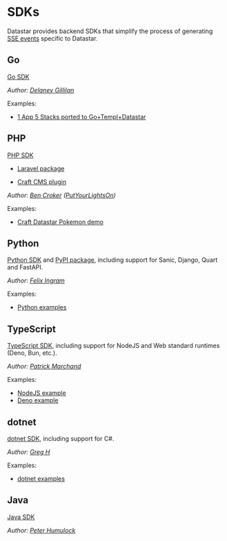 # SDKs

Datastar provides backend SDKs that simplify the process of generating [SSE events](/reference/sse_events) specific to Datastar.

## Go

[Go SDK](https://github.com/starfederation/datastar/tree/main/sdk/go)

_Author: [Delaney Gillilan](https://github.com/delaneyj)_

Examples:

- [1 App 5 Stacks ported to Go+Templ+Datastar](https://github.com/delaneyj/1a5s-datastar)

## PHP

[PHP SDK](https://github.com/starfederation/datastar-php)  

- [Laravel package](https://github.com/putyourlightson/laravel-datastar)

- [Craft CMS plugin](https://putyourlightson.com/plugins/datastar)

_Author: [Ben Croker](https://github.com/bencroker) ([PutYourLightsOn](https://putyourlightson.com/))_

Examples:

- [Craft Datastar Pokemon demo](https://github.com/khalwat/craft-datastar-pokemon-demo)

## Python

[Python SDK](https://github.com/starfederation/datastar/tree/main/sdk/python) and [PyPI package](https://pypi.org/project/datastar-py/), including support for Sanic, Django, Quart and FastAPI.  

_Author: [Felix Ingram](https://github.com/lllama)_

Examples:

- [Python examples](https://github.com/starfederation/datastar/tree/main/examples/python)

## TypeScript

[TypeScript SDK](https://github.com/starfederation/datastar/tree/main/sdk/typescript), including support for NodeJS and Web standard runtimes (Deno, Bun, etc.).  

_Author: [Patrick Marchand](https://github.com/Superpat)_

Examples:

 - [NodeJS example](https://github.com/starfederation/datastar/tree/main/sdk/typescript/examples/node.ts)
 - [Deno example](https://github.com/starfederation/datastar/tree/main/sdk/typescript/examples/deno.ts)

## dotnet

[dotnet SDK](https://github.com/starfederation/datastar/tree/main/sdk/dotnet), including support for C#.  

_Author: [Greg H](https://github.com/SpiralOSS)_

Examples:

- [dotnet examples](https://github.com/starfederation/datastar/tree/main/examples/dotnet)

## Java

[Java SDK](https://github.com/starfederation/datastar/blob/develop/sdk/java)

_Author: [Peter Humulock](https://github.com/rphumulock)_
